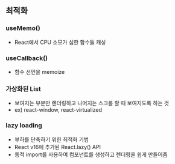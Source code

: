 ## 최적화

### useMemo()

- React에서 CPU 소모가 심한 함수들 캐싱

### useCallback()

- 함수 선언을 memoize

### 가상화된 List

- 보여지는 부분만 렌더링하고 나머지는 스크롤 할 때 보여지도록 하는 것
- ex) react-window, react-virtualized

### lazy loading

- 부하를 단축하기 위한 최적화 기법
- React v16에 추가된 React.lazy() API
- 동적 import를 사용하여 컴포넌트를 생성하고 렌더링을 쉽게 만들어줌
